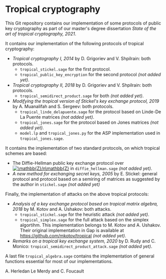 # Tropical cryptography

This Git repository contains our implementation of some protocols of public key cryptography as part of our master's degree dissertation *State of the art of tropical cryptography, 2021*.

It contains our implementation of the following protocols of tropical cryptography:
- *Tropical cryptography I, 2014* by D. Grigoriev and V. Shpilrain: both protocols.
  - `tropical_stickel.sage` for the first protocol.
  - `tropical_public_key_encryption` for the second protocol *(not added yet)*.
- *Tropical cryptography II, 2018* by D. Grigoriev and V. Shpilrain: both protocols.
  - `tropical_semidirect_product.sage` for both *(not added yet)*.
- *Modifying the tropical version of Stickel's key exchange protocol, 2019* by A. Muanalifah and S. Sergeev: both protocols.
  - `tropical_linde_delapuente.sage` for the protocol based on Linde-De La Puente matrices *(not added yet)*.
  - `tropical_jones.sage` for the protocol based on Jones matrices *(not added yet)*.
  - `model.lp` and `tropical_jones.py` for the ASP implementation used in `tropical_jones.sage`.

It contains the implementation of two standard protocols, on which tropical schemes are based:
- The Diffie-Hellman public key exchange protocol over <a href="https://www.codecogs.com/eqnedit.php?latex=\mathbb{Z}/n\mathbb{Z}" target="_blank"><img src="https://latex.codecogs.com/gif.latex?\mathbb{Z}/n\mathbb{Z}" title="\mathbb{Z}/n\mathbb{Z}" /></a> in `diffie_hellman.sage` *(not added yet)*.
- *A new method for exchanging secret keys, 2005* by E. Stickel: general protocol and protocol based on a semiring of matrices as suggested by the author in `stickel.sage` *(not added yet)*

Finally, the implementation of attacks on the above tropical protocols:
- *Analysis of a key exchange protocol based on tropical matrix algebra, 2018* by M. Kotov and A. Ushakov: both attacks.
  - `tropical_stickel.sage` for the heuristic attack *(not added yet)*.
  - `tropical_simplex.sage` for the full attack based on the simplex algortihm. This implementation belongs to M. Kotov and A. Ushakov. Their original implementation in Gap is available at https://github.com/mkotov/tropical *(not added yet)*.
- *Remarks on a tropical key exchange system, 2020* by D. Rudy and C. Monico: `tropical_semidirect_product_attack.sage` *(not added yet)*.

A last file `tropical_algebra.sage` contains the implementation of general functions essential for most of our implementations.


A. Herledan Le Merdy and C. Foucault
